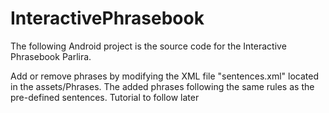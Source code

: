 # InteractivePhrasebook
The following Android project is the source code for the Interactive Phrasebook Parlira.


Add or remove phrases by modifying the XML file "sentences.xml" located in the assets/Phrases. The added phrases following the same rules as the pre-defined sentences. Tutorial to follow later


